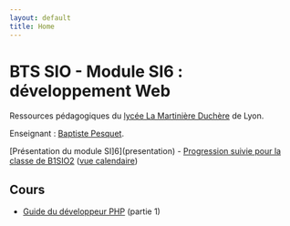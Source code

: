 ```yaml
---
layout: default
title: Home
---
```


# BTS SIO - Module SI6 : développement Web

Ressources pédagogiques du [lycée La Martinière Duchère](http://lmdsio.fr) de Lyon.

Enseignant : [Baptiste Pesquet](http://bpesquet.fr).

[Présentation du module SI]6](presentation) - [Progression suivie pour la classe de B1SIO2](https://trello.com/b/YsYyc51Z/progression-b1sio2) ([vue calendaire](https://trello.com/b/YsYyc51Z/progression-b1sio2/calendar/))

## Cours

* [Guide du développeur PHP](https://www.gitbook.com/book/bpesquet/guide-developpeur-php/) (partie 1)